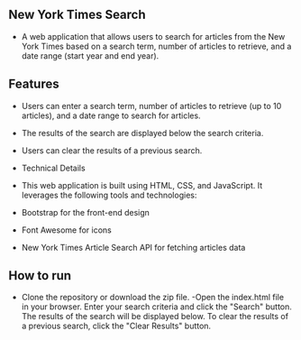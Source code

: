 ## New York Times Search
- A web application that allows users to search for articles from the New York Times based on a search term, number of articles to retrieve, and a date range (start year and end year).

## Features
- Users can enter a search term, number of articles to retrieve (up to 10 articles), and a date range to search for articles.
- The results of the search are displayed below the search criteria.
- Users can clear the results of a previous search.
- Technical Details
- This web application is built using HTML, CSS, and JavaScript. It leverages the following tools and technologies:

- Bootstrap for the front-end design
- Font Awesome for icons
- New York Times Article Search API for fetching articles data
## How to run
- Clone the repository or download the zip file.
-Open the index.html file in your browser.
Enter your search criteria and click the "Search" button.
The results of the search will be displayed below.
To clear the results of a previous search, click the "Clear Results" button.
